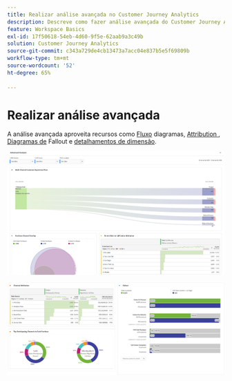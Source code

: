 ```yaml
---
title: Realizar análise avançada no Customer Journey Analytics
description: Descreve como fazer análise avançada do Customer Journey Analytics no Espaço de trabalho.
feature: Workspace Basics
exl-id: 17f50618-54eb-4d60-9f5e-62aab9a3c49b
solution: Customer Journey Analytics
source-git-commit: c343a729de4cb13473a7acc04e837b5e5f69809b
workflow-type: tm+mt
source-wordcount: '52'
ht-degree: 65%

---
```


# Realizar análise avançada

A análise avançada aproveita recursos como [Fluxo](/help/analysis-workspace/visualizations/c-flow/flow.md) diagramas, [Attribution ](/help/analysis-workspace/c-panels/attribution.md), [Diagramas de](/help/analysis-workspace/visualizations/fallout/fallout-flow.md) Fallout e [detalhamentos de dimensão](/help/components/dimensions/t-breakdown-fa.md).

![Análise avançada mostrada em um diagrama de fluxo.](assets/cja-adv-analysis1.png)

![Vários exemplos de visualização, como donudt, venn e gráfico de barras empilhadas.](assets/cja-adv-analysis2.png)
